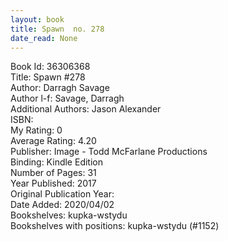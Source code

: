 ```yaml
---
layout: book
title: Spawn  no. 278
date_read: None
---
```


Book Id: 36306368<br />
Title: Spawn #278<br />
Author: Darragh Savage<br />
Author l-f: Savage, Darragh<br />
Additional Authors: Jason Alexander<br />
ISBN: <br />
My Rating: 0<br />
Average Rating: 4.20<br />
Publisher: Image - Todd McFarlane Productions<br />
Binding: Kindle Edition<br />
Number of Pages: 31<br />
Year Published: 2017<br />
Original Publication Year: <br />
Date Added: 2020/04/02<br />
Bookshelves: kupka-wstydu<br />
Bookshelves with positions: kupka-wstydu (#1152)<br />

